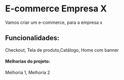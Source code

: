 # E-commerce Empresa X

Vamos criar um e-commerce, para a empresa x

## Funcionalidades:

Checkout, Tela de produto,Catálogo, Home com banner

#### Melhorias do projeto:

Melhoria 1, Melhoria 2

